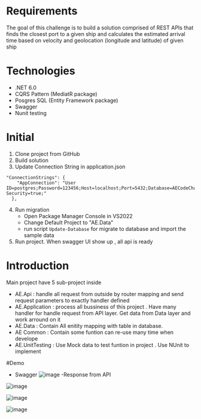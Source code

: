 # Requirements
The goal of this challenge is to build a solution comprised of REST APIs that finds the closest port to a given ship and calculates the estimated arrival time based on velocity and geolocation (longitude and latitude) of given ship

# Technologies
- .NET 6.0
- CQRS Pattern (MediatR package)
- Posgres SQL (Entity Framework package)
- Swagger
- Nunit testing

# Initial
1. Clone project from GitHub
2. Build solution
3. Update Connection String in application.json

```
"ConnectionStrings": {
    "AppConnection": "User ID=postgres;Password=123456;Host=localhost;Port=5432;Database=AECodeChallange;Pooling=true;Integrated Security=true;"
  },
```
4. Run migration
    - Open Package Manager Console in VS2022
    - Change Default Project to "AE.Data"
    - run script ```Update-Database``` for migrate to database and import the sample data
5. Run project. When swagger UI show up , all api is ready

# Introduction
Main project have 5 sub-project inside
- AE.Api : handle all request from outside by router mapping and send request parameters to exactly handler defined
- AE.Application : process all bussiness of this project . Have many handler for handle request from API layer. Get data from Data layer and work arround on it
- AE.Data : Contain All enitity mapping with table in database.
- AE Common : Contain some funtion can re-use many time when develope
- AE.UnitTesting : Use Mock data to test funtion in project . Use NUnit to implement

#Demo
- Swagger
![image](https://github.com/lekekien/AECodeChallange/assets/40720438/7f01435c-2e9a-47fa-a85e-39fe99989e7a)
-Response from API

![image](https://github.com/lekekien/AECodeChallange/assets/40720438/b1f8775f-945a-4f7c-af90-4d45ca1a7208)


![image](https://github.com/lekekien/AECodeChallange/assets/40720438/50f94119-91b5-40e6-a650-f38136530970)


![image](https://github.com/lekekien/AECodeChallange/assets/40720438/3087db64-ba95-417f-a2c9-11800d66362b)
